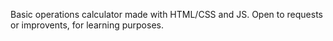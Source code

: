 Basic operations calculator made with HTML/CSS and JS. Open to requests or improvents, for learning purposes.
